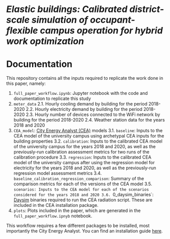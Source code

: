 # _Elastic buildings: Calibrated district-scale simulation of occupant-flexible campus operation for hybrid work optimization_
# Documentation

This repository contains all the inputs required to replicate the work done in this paper, namely:
1. `full_paper_workflow.ipynb`: Jupyter notebook with the code and documentation to replicate this study
2. `meter_data`
2.1. Hourly cooling demand by building for the period 2018-2020
2.2. Hourly electricity demand by building for the period 2018-2020
2.3. Hourly number of devices connected to the WiFi network by building for the period 2018-2020
2.4. Weather station data for the years 2018 and 2020
3. `CEA_model`: [City Energy Analyst (CEA)](https://github.com/architecture-building-systems/CityEnergyAnalyst) models 
3.1. `baseline`: Inputs to the CEA model of the university campus using archetypal CEA inputs for the building properties
3.2. `calibration`: Inputs to the calibrated CEA model of the university campus for the years 2018 and 2020, as well as the previously-run calibration assessment metrics for two runs of the calibration procedure
3.3. `regression`: Inputs to the calibrated CEA model of the university campus after using the regression model for electricity for the years 2018 and 2020, as well as the previously-run regression model assessment metrics
3.4. `baseline_calibration_regression_comparison`: Summary of the comparison metrics for each of the versions of the CEA model
3.5. `scenarios: Inputs to the CEA model for each of the scenarios considered for the years 2018 and 2020
3.6. `0_daysim_binaries`: [Daysim](https://github.com/MITSustainableDesignLab/Daysim) binaries required to run the CEA radiation script. These are included in the CEA installation package.
4. `plots`: Plots included in the paper, which are generated in the `full_paper_workflow.ipnyb` notebook.

This workflow requires a few different packages to be installed, most importantly the City Energy Analyst. You can find an installation guide [here](https://city-energy-analyst.readthedocs.io/en/latest/installation/installation.html).
